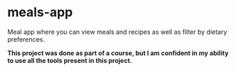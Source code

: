 # meals-app
Meal app where you can view meals and recipes as well as filter by dietary preferences.

**This project was done as part of a course, but I am confident in my ability to use all the tools present in this project.**
